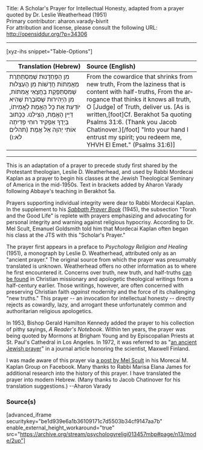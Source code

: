 <html>
<head></head>
<body>
Title: A Scholar's Prayer for Intellectual Honesty, adapted from a prayer quoted by Dr. Leslie Weatherhead (1951)<br />
Primary contributor: aharon.varady-bivrit<br />
For attribution and license, please consult the following URL: <a href="http://opensiddur.org/?p=34306">http://opensiddur.org/?p=34306</a>
<p />
<hr />

[xyz-ihs snippet="Table-Options"]<table style="margin-left: auto; margin-right: auto;" class="draggable">
<thead><tr><th id="x" style="text-align: right;">Translation (Hebrew)</th><th style="text-align: left;">Source (English)</th></tr></thead>
<tbody>
<tr><td style="vertical-align:top;">
<div class="liturgy" lang="he">
מִן הַפַּחְדָנוּת שֶׁמִּסְתַּתֶּרֶת מֵאֲמִתּוֹת חֲדָשׁוֹת
מִן הָעַצְלוּת שֶׁמִּסְתַּפֶּקֶת בַּחֲצָאֵי אֲמִתּוֹת,
מִן הַיְּהִירוּת שֶׁסוֹבֶרֶת שֶׁהִיא יוֹדַעַת אֶת כׇּל הָאֱמֶת לְאֲמִיתוֹ,
דַּיַּין הָאֱמֶת, הַצִּילֵנוּ.
כַּכָּתוּב בְּיָדְךָ אַפְקִיד רוּחִי 
פָּדִיתָה אוֹתִי יְהוָה אֵל אֱמֶת׃ <span class="citation">(תהלים לא:ו)</span>
</span></div></td>
 
<td style="vertical-align:top;">
<div class="english" lang="en">
From the cowardice that shrinks from new truth,
From the laziness that is content with half-truths,
From the arrogance that thinks it knows all truth,
O [Judge] of Truth, deliver us.
[As is written,[foot]Cf. Berakhot 5a quoting Psalms 31:6. (Thank you Jacob Chatinover.)[/foot] "Into your hand I entrust my spirit; 
you redeem me, YHVH El Emet." <span class="citation">(Psalms 31:6)</span>]
</div></td></tr>
</tbody></table>

<hr />

This is an adaptation of a prayer to precede study first shared by the Protestant theologian, Leslie D. Weatherhead, and used by Rabbi Mordecai Kaplan as a prayer to begin his classes at the Jewish Theological Seminary of America in the mid-1950s. Text in brackets added by Aharon Varady following Abbaye's teaching in Berakhot 5a.

Prayers supporting individual integrity were dear to Rabbi Mordecai Kaplan. In the supplement to his <em><a href="https://opensiddur.org/compilations/liturgical/siddurim/shabbat-siddur/sabbath-prayer-book-by-mordecai-kaplan-1945/">Sabbath Prayer Book</a></em> (1945), the subsection "Torah and the Good Life" is replete with prayers emphasizing and advocating for personal integrity and warning against religious hypocrisy. According to Dr. Mel Scult, Emanuel Goldsmith told him that Mordecai Kaplan often began his class at the JTS with this "Scholar's Prayer." 

The prayer first appears in a preface to <em>Psychology Religion and Healing</em> (1951), a monograph by Leslie D. Weatherhead, attributed only as an "ancient prayer." The original source from which the prayer was presumably translated is unknown. Weatherhead offers no other information as to where he first encountered it. Concerns over truth, new truth, and half-truths <a href="https://books.google.com/books?id=iBL6-i1XKvUC&newbks=1&newbks_redir=0&pg=RA15-PA1#v=onepage&q&f=false">can be found</a> in Christian missionary and apologetic theological writings from a half-century earlier. Those writings, however, are often concerned with preserving Christian faith <em>against</em> modernity and the force of its challenging "new truths." This prayer -- an invocation for intellectual honesty -- directly rejects as cowardly, lazy, and arrogant these unfortunately common and authoritarian religious apologetics.

In 1953, Bishop Gerald Hamilton Kennedy added the prayer to his collection of pithy sayings, <em>A Reader's Notebook</em>. Within ten years, the prayer was being quoted by Mormons at Brigham Young and by Episcopalian Priests at St. Paul's Cathedral in Los Angeles. In 1972, it was referred to as "<a href="https://collections.countway.harvard.edu/onview/exhibits/show/maxwell-finland--a-centennial-/legacy/role-model">an ancient Jewish prayer</a>" in a journal article honoring the scientist, Maxwell Finland. 

I was made aware of this prayer via <a href="https://www.facebook.com/groups/2536296106437194/permalink/3496954653704663/">a post by Mel Scult</a> in his Morecai M. Kaplan Group on Facebook. Many thanks to Rabbi Marisa Elana James for additional research into the history of this prayer. I have translated the prayer into modern Hebrew. (Many thanks to Jacob Chatinover for his translation suggestions.) --Aharon Varady


<h3>Source(s)</h3>

[advanced_iframe securitykey="be1d939e6a1b36109171c7d5503b34cf9147aa7b" enable_external_height_workaround="true" src="https://archive.org/stream/psychologyreligi013457mbp#page/n13/mode/2up"]

&nbsp;

</body>
</html>
